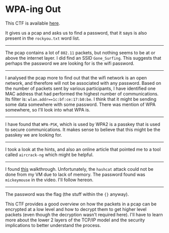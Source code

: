 # WPA-ing Out

This CTF is available [here](https://play.picoctf.org/practice/challenge/237?category=4&page=1&solved=1).

It gives us a pcap and asks us to find a password, that it says is also present in the `rockyou.txt` word list.

---

The pcap contains a lot of `802.11` packets, but nothing seems to be at or above the internet layer. I did find an SSID `Gone_Surfing`. This suggests that perhaps the password we are looking for is the wifi password.

---

I analysed the pcap more to find out that the wifi network is an open network, and therefore will not be associated with any password. Based on the number of packets sent by various participants, I have identified one MAC address that had performed the highest number of communications. Its filter is: `wlan.addr==1c:bf:ce:17:b0:be`. I think that it might be sending some data somewhere with some password. There was mention of WPA somewhere, so I'll look into what WPA is.

---

I have found that `WPA-PSK`, which is used by WPA2 is a passkey that is used to secure communications. It makes sense to believe that this might be the passkey we are looking for.

---

I took a look at the hints, and also an online article that pointed me to a tool called `aircrack-ng` which might be helpful.

---

I found [this](https://www.youtube.com/watch?v=mAZ7PjEfWU0) walkthrough. Unfortunately, the `hashcat` attack could not be done from my VM due to lack of memory. The password found was `mickeymouse` in the video. I'll follow hereon.

---

The password was the flag (the stuff within the `{}` anyway).

This CTF provides a good overview on how the packets in a pcap can be encrypted at a low level and how to decrypt them to get higher level packets (even though the decryption wasn't required here). I'll have to learn more about the lower 2 layers of the TCP/IP model and the security implications to better understand the process.
